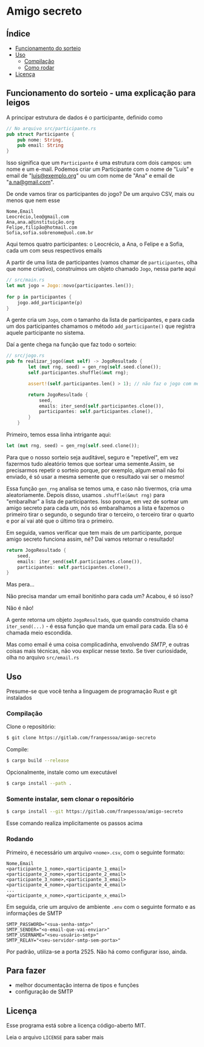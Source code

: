# Amigo secreto

## Índice
 * [Funcionamento do sorteio](#funcionamento-do-sorteio)
 * [Uso](#uso)
    * [Compilação](#compilação)
    * [Como rodar](#rodando)
 * [Licença](#licença)

## Funcionamento do sorteio - uma explicação para leigos

A principar estrutura de dados é o participante, definido como 
```rust
// No arquivo src/participante.rs
pub struct Participante {
    pub nome: String,
    pub email: String
}
```

Isso significa que um `Participante` é uma estrutura com dois campos: um nome e um e-mail. Podemos criar um Participante com o nome de "Luís" e email de "luís@exemplo.org" ou um com nome de "Ana" e email de "a.na@gmail.com".
 
De onde vamos tirar os participantes do jogo? De um arquivo CSV, mais ou menos que nem esse

```csv
Nome,Email
Leocrécio,leo@gmail.com
Ana,ana.a@instituição.org
Felipe,filipão@hotmail.com
Sofia,sofia.sobrenome@uol.com.br

```
Aqui temos quatro participantes: o Leocrécio, a Ana, o Felipe e a Sofia, cada um com seus respectivos emails

A partir de uma lista de participantes (vamos chamar de `participantes`, olha que nome criativo), construímos um objeto chamado `Jogo`, nessa parte aqui

```rust
// src/main.rs
let mut jogo = Jogo::novo(participantes.len());
    
for p in participantes {
    jogo.add_participante(p)
}
```

A gente cria um `Jogo`, com o tamanho da lista de participantes, e para cada um dos participantes chamamos o método `add_participante()` que registra aquele participante no sistema. 

Daí a gente chega na função que faz todo o sorteio:
```rust
// src/jogo.rs
pub fn realizar_jogo(&mut self) -> JogoResultado {
        let (mut rng, seed) = gen_rng(self.seed.clone());
        self.participantes.shuffle(&mut rng);

        assert!(self.participantes.len() > 1); // não faz o jogo com menos de dois participantes

        return JogoResultado {
            seed,
            emails: iter_send(self.participantes.clone()),
            participantes: self.participantes.clone(),
        }
    }

```

Primeiro, temos essa linha intrigante aqui:
```rust
let (mut rng, seed) = gen_rng(self.seed.clone());
```
Para que o nosso sorteio seja auditável, seguro e "repetível", em vez fazermos tudo aleatório temos que sortear uma semente.Assim, se precisarmos repetir o sorteio porque, por exemplo, algum email não foi enviado, é só usar a mesma semente que o resultado vai ser o mesmo!

Essa função `gen_rng` analisa se temos uma, e caso não tivermos, cria uma aleatoriamente. Depois disso, usamos `.shuffle(&mut rng)` para "embaralhar" a lista de participantes. Isso porque, em vez de sortear um amigo secreto para cada um, nós só embaralhamos a lista e fazemos o primeiro tirar o segundo, o segundo tirar o terceiro, o terceiro tirar o quarto e por aí vai até que o último tira o primeiro.

Em seguida, vamos verificar que tem mais de um participante, porque amigo secreto funciona assim, né?
Daí vamos retornar o resultado!
```rust
return JogoResultado {
    seed,
    emails: iter_send(self.participantes.clone()),
    participantes: self.participantes.clone(),
}
```

Mas pera...

Não precisa mandar um email bonitinho para cada um?
Acabou, é só isso?

Não é não!

A gente retorna um objeto `JogoResultado`, que quando construído chama `iter_send(...)` - é essa função que manda um email para cada. Ela só é chamada meio escondida.

Mas como email é uma coisa complicadinha, envolvendo *SMTP*, e outras coisas mais técnicas, não vou explicar nesse texto. Se tiver curiosidade, olha no arquivo `src/email.rs`

## Uso
Presume-se que você tenha a linguagem de programação Rust e git instalados

### Compilação
Clone o repositório: 
```bash
$ git clone https://gitlab.com/franpessoa/amigo-secreto
```
Compile:
```bash
$ cargo build --release
```

Opcionalmente, instale como um executável
```bash
$ cargo install --path .
```

### Somente instalar, sem clonar o repositório
 ```bash
$ cargo install --git https://gitlab.com/franpessoa/amigo-secreto
```
Esse comando realiza implicitamente os passos acima

### Rodando
Primeiro, é necessário um arquivo `<nome>.csv`, com o seguinte formato:
```csv
Nome,Email
<participante_1_nome>,<participante_1_email>
<participante_2_nome>,<participante_2_email>
<participante_3_nome>,<participante_3_email>
<participante_4_nome>,<participante_4_email>
...
<participante_x_nome>,<participante_x_email>

```

Em seguida, crie um arquivo de ambiente `.env` com o seguinte formato e as informações de SMTP
```env
SMTP_PASSWORD="<sua-senha-smtp>"
SMTP_SENDER="<o-email-que-vai-enviar>"
SMTP_USERNAME="<seu-usuário-smtp>"
SMTP_RELAY="<seu-servidor-smtp-sem-porta>"
```
Por padrão, utiliza-se a porta 2525. Não há como configurar isso, ainda.

## Para fazer
 * melhor documentação interna de tipos e funções
 * configuração de SMTP

## Licença
Esse programa está sobre a licença código-aberto MIT.

Leia o arquivo `LICENSE` para saber mais

